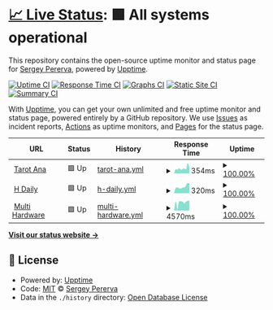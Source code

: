 # [📈 Live Status](https://proger-su.github.io/upptime): <!--live status--> **🟩 All systems operational**

This repository contains the open-source uptime monitor and status page for [Sergey Pererva](http://proger.su), powered by [Upptime](https://github.com/upptime/upptime).

[![Uptime CI](https://github.com/proger-su/upptime/workflows/Uptime%20CI/badge.svg)](https://github.com/proger-su/upptime/actions?query=workflow%3A%22Uptime+CI%22)
[![Response Time CI](https://github.com/proger-su/upptime/workflows/Response%20Time%20CI/badge.svg)](https://github.com/proger-su/upptime/actions?query=workflow%3A%22Response+Time+CI%22)
[![Graphs CI](https://github.com/proger-su/upptime/workflows/Graphs%20CI/badge.svg)](https://github.com/proger-su/upptime/actions?query=workflow%3A%22Graphs+CI%22)
[![Static Site CI](https://github.com/proger-su/upptime/workflows/Static%20Site%20CI/badge.svg)](https://github.com/proger-su/upptime/actions?query=workflow%3A%22Static+Site+CI%22)
[![Summary CI](https://github.com/proger-su/upptime/workflows/Summary%20CI/badge.svg)](https://github.com/proger-su/upptime/actions?query=workflow%3A%22Summary+CI%22)

With [Upptime](https://upptime.js.org), you can get your own unlimited and free uptime monitor and status page, powered entirely by a GitHub repository. We use [Issues](https://github.com/proger-su/upptime/issues) as incident reports, [Actions](https://github.com/proger-su/upptime/actions) as uptime monitors, and [Pages](https://proger-su.github.io/upptime) for the status page.

<!--start: status pages-->
<!-- This summary is generated by Upptime (https://github.com/upptime/upptime) -->
<!-- Do not edit this manually, your changes will be overwritten -->
<!-- prettier-ignore -->
| URL | Status | History | Response Time | Uptime |
| --- | ------ | ------- | ------------- | ------ |
| <img alt="" src="https://icons.duckduckgo.com/ip3/www.tarot-ana.fr.ico" height="13"> [Tarot Ana](https://www.tarot-ana.fr) | 🟩 Up | [tarot-ana.yml](https://github.com/proger-su/upptime/commits/HEAD/history/tarot-ana.yml) | <details><summary><img alt="Response time graph" src="./graphs/tarot-ana/response-time-week.png" height="20"> 354ms</summary><br><a href="https://proger-su.github.io/upptime/history/tarot-ana"><img alt="Response time 474" src="https://img.shields.io/endpoint?url=https%3A%2F%2Fraw.githubusercontent.com%2Fproger-su%2Fupptime%2FHEAD%2Fapi%2Ftarot-ana%2Fresponse-time.json"></a><br><a href="https://proger-su.github.io/upptime/history/tarot-ana"><img alt="24-hour response time 244" src="https://img.shields.io/endpoint?url=https%3A%2F%2Fraw.githubusercontent.com%2Fproger-su%2Fupptime%2FHEAD%2Fapi%2Ftarot-ana%2Fresponse-time-day.json"></a><br><a href="https://proger-su.github.io/upptime/history/tarot-ana"><img alt="7-day response time 354" src="https://img.shields.io/endpoint?url=https%3A%2F%2Fraw.githubusercontent.com%2Fproger-su%2Fupptime%2FHEAD%2Fapi%2Ftarot-ana%2Fresponse-time-week.json"></a><br><a href="https://proger-su.github.io/upptime/history/tarot-ana"><img alt="30-day response time 343" src="https://img.shields.io/endpoint?url=https%3A%2F%2Fraw.githubusercontent.com%2Fproger-su%2Fupptime%2FHEAD%2Fapi%2Ftarot-ana%2Fresponse-time-month.json"></a><br><a href="https://proger-su.github.io/upptime/history/tarot-ana"><img alt="1-year response time 518" src="https://img.shields.io/endpoint?url=https%3A%2F%2Fraw.githubusercontent.com%2Fproger-su%2Fupptime%2FHEAD%2Fapi%2Ftarot-ana%2Fresponse-time-year.json"></a></details> | <details><summary><a href="https://proger-su.github.io/upptime/history/tarot-ana">100.00%</a></summary><a href="https://proger-su.github.io/upptime/history/tarot-ana"><img alt="All-time uptime 99.89%" src="https://img.shields.io/endpoint?url=https%3A%2F%2Fraw.githubusercontent.com%2Fproger-su%2Fupptime%2FHEAD%2Fapi%2Ftarot-ana%2Fuptime.json"></a><br><a href="https://proger-su.github.io/upptime/history/tarot-ana"><img alt="24-hour uptime 100.00%" src="https://img.shields.io/endpoint?url=https%3A%2F%2Fraw.githubusercontent.com%2Fproger-su%2Fupptime%2FHEAD%2Fapi%2Ftarot-ana%2Fuptime-day.json"></a><br><a href="https://proger-su.github.io/upptime/history/tarot-ana"><img alt="7-day uptime 100.00%" src="https://img.shields.io/endpoint?url=https%3A%2F%2Fraw.githubusercontent.com%2Fproger-su%2Fupptime%2FHEAD%2Fapi%2Ftarot-ana%2Fuptime-week.json"></a><br><a href="https://proger-su.github.io/upptime/history/tarot-ana"><img alt="30-day uptime 99.95%" src="https://img.shields.io/endpoint?url=https%3A%2F%2Fraw.githubusercontent.com%2Fproger-su%2Fupptime%2FHEAD%2Fapi%2Ftarot-ana%2Fuptime-month.json"></a><br><a href="https://proger-su.github.io/upptime/history/tarot-ana"><img alt="1-year uptime 99.80%" src="https://img.shields.io/endpoint?url=https%3A%2F%2Fraw.githubusercontent.com%2Fproger-su%2Fupptime%2FHEAD%2Fapi%2Ftarot-ana%2Fuptime-year.json"></a></details>
| <img alt="" src="https://icons.duckduckgo.com/ip3/hdaily.astrofeed.ovh.ico" height="13"> [H Daily](https://hdaily.astrofeed.ovh) | 🟩 Up | [h-daily.yml](https://github.com/proger-su/upptime/commits/HEAD/history/h-daily.yml) | <details><summary><img alt="Response time graph" src="./graphs/h-daily/response-time-week.png" height="20"> 320ms</summary><br><a href="https://proger-su.github.io/upptime/history/h-daily"><img alt="Response time 363" src="https://img.shields.io/endpoint?url=https%3A%2F%2Fraw.githubusercontent.com%2Fproger-su%2Fupptime%2FHEAD%2Fapi%2Fh-daily%2Fresponse-time.json"></a><br><a href="https://proger-su.github.io/upptime/history/h-daily"><img alt="24-hour response time 221" src="https://img.shields.io/endpoint?url=https%3A%2F%2Fraw.githubusercontent.com%2Fproger-su%2Fupptime%2FHEAD%2Fapi%2Fh-daily%2Fresponse-time-day.json"></a><br><a href="https://proger-su.github.io/upptime/history/h-daily"><img alt="7-day response time 320" src="https://img.shields.io/endpoint?url=https%3A%2F%2Fraw.githubusercontent.com%2Fproger-su%2Fupptime%2FHEAD%2Fapi%2Fh-daily%2Fresponse-time-week.json"></a><br><a href="https://proger-su.github.io/upptime/history/h-daily"><img alt="30-day response time 330" src="https://img.shields.io/endpoint?url=https%3A%2F%2Fraw.githubusercontent.com%2Fproger-su%2Fupptime%2FHEAD%2Fapi%2Fh-daily%2Fresponse-time-month.json"></a><br><a href="https://proger-su.github.io/upptime/history/h-daily"><img alt="1-year response time 363" src="https://img.shields.io/endpoint?url=https%3A%2F%2Fraw.githubusercontent.com%2Fproger-su%2Fupptime%2FHEAD%2Fapi%2Fh-daily%2Fresponse-time-year.json"></a></details> | <details><summary><a href="https://proger-su.github.io/upptime/history/h-daily">100.00%</a></summary><a href="https://proger-su.github.io/upptime/history/h-daily"><img alt="All-time uptime 99.99%" src="https://img.shields.io/endpoint?url=https%3A%2F%2Fraw.githubusercontent.com%2Fproger-su%2Fupptime%2FHEAD%2Fapi%2Fh-daily%2Fuptime.json"></a><br><a href="https://proger-su.github.io/upptime/history/h-daily"><img alt="24-hour uptime 100.00%" src="https://img.shields.io/endpoint?url=https%3A%2F%2Fraw.githubusercontent.com%2Fproger-su%2Fupptime%2FHEAD%2Fapi%2Fh-daily%2Fuptime-day.json"></a><br><a href="https://proger-su.github.io/upptime/history/h-daily"><img alt="7-day uptime 100.00%" src="https://img.shields.io/endpoint?url=https%3A%2F%2Fraw.githubusercontent.com%2Fproger-su%2Fupptime%2FHEAD%2Fapi%2Fh-daily%2Fuptime-week.json"></a><br><a href="https://proger-su.github.io/upptime/history/h-daily"><img alt="30-day uptime 99.95%" src="https://img.shields.io/endpoint?url=https%3A%2F%2Fraw.githubusercontent.com%2Fproger-su%2Fupptime%2FHEAD%2Fapi%2Fh-daily%2Fuptime-month.json"></a><br><a href="https://proger-su.github.io/upptime/history/h-daily"><img alt="1-year uptime 99.99%" src="https://img.shields.io/endpoint?url=https%3A%2F%2Fraw.githubusercontent.com%2Fproger-su%2Fupptime%2FHEAD%2Fapi%2Fh-daily%2Fuptime-year.json"></a></details>
| <img alt="" src="https://icons.duckduckgo.com/ip3/www.multi-hardware.com.ico" height="13"> [Multi Hardware](https://www.multi-hardware.com/retrogami) | 🟩 Up | [multi-hardware.yml](https://github.com/proger-su/upptime/commits/HEAD/history/multi-hardware.yml) | <details><summary><img alt="Response time graph" src="./graphs/multi-hardware/response-time-week.png" height="20"> 4570ms</summary><br><a href="https://proger-su.github.io/upptime/history/multi-hardware"><img alt="Response time 4571" src="https://img.shields.io/endpoint?url=https%3A%2F%2Fraw.githubusercontent.com%2Fproger-su%2Fupptime%2FHEAD%2Fapi%2Fmulti-hardware%2Fresponse-time.json"></a><br><a href="https://proger-su.github.io/upptime/history/multi-hardware"><img alt="24-hour response time 4087" src="https://img.shields.io/endpoint?url=https%3A%2F%2Fraw.githubusercontent.com%2Fproger-su%2Fupptime%2FHEAD%2Fapi%2Fmulti-hardware%2Fresponse-time-day.json"></a><br><a href="https://proger-su.github.io/upptime/history/multi-hardware"><img alt="7-day response time 4570" src="https://img.shields.io/endpoint?url=https%3A%2F%2Fraw.githubusercontent.com%2Fproger-su%2Fupptime%2FHEAD%2Fapi%2Fmulti-hardware%2Fresponse-time-week.json"></a><br><a href="https://proger-su.github.io/upptime/history/multi-hardware"><img alt="30-day response time 5096" src="https://img.shields.io/endpoint?url=https%3A%2F%2Fraw.githubusercontent.com%2Fproger-su%2Fupptime%2FHEAD%2Fapi%2Fmulti-hardware%2Fresponse-time-month.json"></a><br><a href="https://proger-su.github.io/upptime/history/multi-hardware"><img alt="1-year response time 4571" src="https://img.shields.io/endpoint?url=https%3A%2F%2Fraw.githubusercontent.com%2Fproger-su%2Fupptime%2FHEAD%2Fapi%2Fmulti-hardware%2Fresponse-time-year.json"></a></details> | <details><summary><a href="https://proger-su.github.io/upptime/history/multi-hardware">100.00%</a></summary><a href="https://proger-su.github.io/upptime/history/multi-hardware"><img alt="All-time uptime 99.98%" src="https://img.shields.io/endpoint?url=https%3A%2F%2Fraw.githubusercontent.com%2Fproger-su%2Fupptime%2FHEAD%2Fapi%2Fmulti-hardware%2Fuptime.json"></a><br><a href="https://proger-su.github.io/upptime/history/multi-hardware"><img alt="24-hour uptime 100.00%" src="https://img.shields.io/endpoint?url=https%3A%2F%2Fraw.githubusercontent.com%2Fproger-su%2Fupptime%2FHEAD%2Fapi%2Fmulti-hardware%2Fuptime-day.json"></a><br><a href="https://proger-su.github.io/upptime/history/multi-hardware"><img alt="7-day uptime 100.00%" src="https://img.shields.io/endpoint?url=https%3A%2F%2Fraw.githubusercontent.com%2Fproger-su%2Fupptime%2FHEAD%2Fapi%2Fmulti-hardware%2Fuptime-week.json"></a><br><a href="https://proger-su.github.io/upptime/history/multi-hardware"><img alt="30-day uptime 99.95%" src="https://img.shields.io/endpoint?url=https%3A%2F%2Fraw.githubusercontent.com%2Fproger-su%2Fupptime%2FHEAD%2Fapi%2Fmulti-hardware%2Fuptime-month.json"></a><br><a href="https://proger-su.github.io/upptime/history/multi-hardware"><img alt="1-year uptime 99.98%" src="https://img.shields.io/endpoint?url=https%3A%2F%2Fraw.githubusercontent.com%2Fproger-su%2Fupptime%2FHEAD%2Fapi%2Fmulti-hardware%2Fuptime-year.json"></a></details>

<!--end: status pages-->

[**Visit our status website →**](https://proger-su.github.io/upptime)

## 📄 License

- Powered by: [Upptime](https://github.com/upptime/upptime)
- Code: [MIT](./LICENSE) © [Sergey Pererva](http://proger.su)
- Data in the `./history` directory: [Open Database License](https://opendatacommons.org/licenses/odbl/1-0/)
